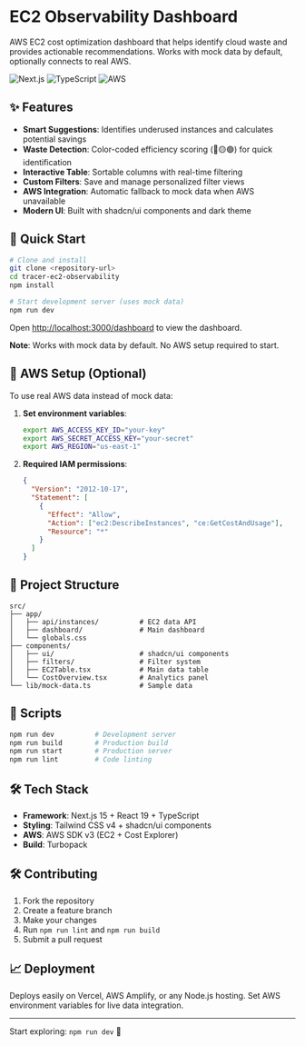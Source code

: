 # EC2 Observability Dashboard

AWS EC2 cost optimization dashboard that helps identify cloud waste and provides actionable recommendations. Works with mock data by default, optionally connects to real AWS.

![Next.js](https://img.shields.io/badge/Next.js-15-black) ![TypeScript](https://img.shields.io/badge/TypeScript-5-blue) ![AWS](https://img.shields.io/badge/AWS-SDK_v3-orange)

## ✨ Features

- **Smart Suggestions**: Identifies underused instances and calculates potential savings
- **Waste Detection**: Color-coded efficiency scoring (🔴🟡🟢) for quick identification
- **Interactive Table**: Sortable columns with real-time filtering
- **Custom Filters**: Save and manage personalized filter views
- **AWS Integration**: Automatic fallback to mock data when AWS unavailable
- **Modern UI**: Built with shadcn/ui components and dark theme

## 🚀 Quick Start

```bash
# Clone and install
git clone <repository-url>
cd tracer-ec2-observability
npm install

# Start development server (uses mock data)
npm run dev
```

Open [http://localhost:3000/dashboard](http://localhost:3000/dashboard) to view the dashboard.

**Note**: Works with mock data by default. No AWS setup required to start.

## 🔗 AWS Setup (Optional)

To use real AWS data instead of mock data:

1. **Set environment variables**:
   ```bash
   export AWS_ACCESS_KEY_ID="your-key"
   export AWS_SECRET_ACCESS_KEY="your-secret" 
   export AWS_REGION="us-east-1"
   ```

2. **Required IAM permissions**:
   ```json
   {
     "Version": "2012-10-17",
     "Statement": [
       {
         "Effect": "Allow",
         "Action": ["ec2:DescribeInstances", "ce:GetCostAndUsage"],
         "Resource": "*"
       }
     ]
   }
   ```

## 📁 Project Structure

```
src/
├── app/
│   ├── api/instances/          # EC2 data API
│   ├── dashboard/              # Main dashboard
│   └── globals.css
├── components/
│   ├── ui/                     # shadcn/ui components
│   ├── filters/                # Filter system
│   ├── EC2Table.tsx            # Main data table
│   └── CostOverview.tsx        # Analytics panel
└── lib/mock-data.ts            # Sample data
```

## 🔧 Scripts

```bash
npm run dev          # Development server
npm run build        # Production build
npm run start        # Production server
npm run lint         # Code linting
```

## 🛠 Tech Stack

- **Framework**: Next.js 15 + React 19 + TypeScript
- **Styling**: Tailwind CSS v4 + shadcn/ui components
- **AWS**: AWS SDK v3 (EC2 + Cost Explorer)
- **Build**: Turbopack








## 🛠 Contributing

1. Fork the repository
2. Create a feature branch
3. Make your changes
4. Run `npm run lint` and `npm run build`
5. Submit a pull request
## 📈 Deployment

Deploys easily on Vercel, AWS Amplify, or any Node.js hosting. Set AWS environment variables for live data integration.

---

Start exploring: `npm run dev` 🚀